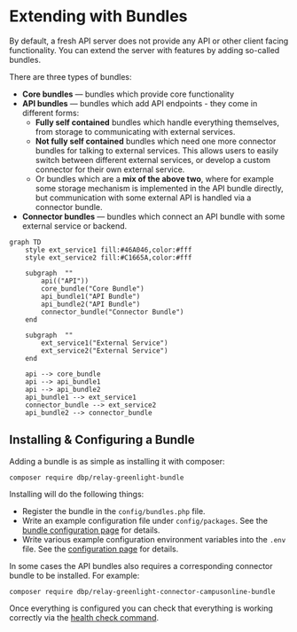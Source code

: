 # Extending with Bundles

By default, a fresh API server does not provide any API or other client facing
functionality. You can extend the server with features by adding so-called
bundles.

There are three types of bundles:

* **Core bundles** — bundles which provide core functionality
* **API bundles** — bundles which add API endpoints - they come in different
  forms:
    * **Fully self contained** bundles which handle everything themselves, from
      storage to communicating with external services.
    * **Not fully self contained** bundles which need one more connector bundles
      for talking to external services. This allows users to easily switch
      between different external services, or develop a custom connector for
      their own external service.
    * Or bundles which are a **mix of the above two**, where for example some
      storage mechanism is implemented in the API bundle directly, but
      communication with some external API is handled via a connector bundle.
* **Connector bundles** — bundles which connect an API bundle with some external
  service or backend.

```mermaid
graph TD
    style ext_service1 fill:#46A046,color:#fff
    style ext_service2 fill:#C1665A,color:#fff

    subgraph  ""
        api(("API"))
        core_bundle("Core Bundle")
        api_bundle1("API Bundle")
        api_bundle2("API Bundle")
        connector_bundle("Connector Bundle")
    end

    subgraph  ""
        ext_service1("External Service")
        ext_service2("External Service")
    end

    api --> core_bundle
    api --> api_bundle1
    api --> api_bundle2
    api_bundle1 --> ext_service1
    connector_bundle --> ext_service2
    api_bundle2 --> connector_bundle
```

## Installing & Configuring a Bundle

Adding a bundle is as simple as installing it with composer:

```shell
composer require dbp/relay-greenlight-bundle
```

Installing will do the following things:

* Register the bundle in the `config/bundles.php` file.
* Write an example configuration file under `config/packages`. See the [bundle
  configuration page](./bundle_config.md) for details.
* Write various example configuration environment variables into the `.env`
  file. See the [configuration page](./config.md) for details.

In some cases the API bundles also requires a corresponding connector bundle to
be installed. For example:

```shell
composer require dbp/relay-greenlight-connector-campusonline-bundle
```

Once everything is configured you can check that everything is working correctly
via the [health check command](./health_checks.md).

